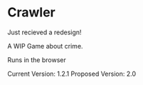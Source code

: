 # Crawler

Just recieved a redesign!

A WIP Game about crime. 

Runs in the browser

Current Version: 1.2.1
Proposed Version: 2.0

